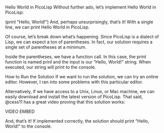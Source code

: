 Hello World in PicoLisp
Without further ado, let’s implement Hello World in PicoLisp:

(prinl "Hello, World!")
And, perhaps unsurprisingly, that’s it! With a single line, we can print Hello World in PicoLisp.

Of course, let’s break down what’s happening. Since PicoLisp is a dialect of Lisp, we can expect a ton of parentheses. In fact, our solution requires a single set of parentheses at a minimum.

Inside the parentheses, we have a function call. In this case, the print function is named prinl and the input is our “Hello, World!” string. When executed, our string will print to the console.

How to Run the Solution
If we want to run the solution, we can try an online editor. However, I ran into some problems with this particular editor.

Alternatively, if we have access to a Unix, Linux, or Mac machine, we can easily download and install the latest version of PicoLisp. That said, @cess11 has a great video proving that this solution works:

VIDEO EMBED

And, that’s it! If implemented correctly, the solution should print “Hello, World!” to the console.
